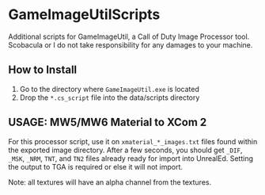 # GameImageUtilScripts
Additional scripts for GameImageUtil, a Call of Duty Image Processor tool. Scobacula or I do not take responsibility for any damages to your machine.

## How to Install
1) Go to the directory where `GameImageUtil.exe` is located
2) Drop the `*.cs_script` file into the data/scripts directory

## USAGE: MW5/MW6 Material to XCom 2
For this processor script, use it on `xmaterial_*_images.txt` files found within the exported image directory. After a few seconds, you should get `_DIF`, `_MSK`, `_NRM`, `TNT`, and `TN2` files already ready for import into UnrealEd. Setting the output to TGA is required or else it will not import. 

Note: all textures will have an alpha channel from the textures.
